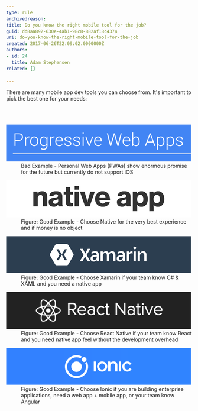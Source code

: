 ```yaml
---
type: rule
archivedreason: 
title: Do you know the right mobile tool for the job?
guid: dd8aa892-630e-4ab1-98c8-882af18c4374
uri: do-you-know-the-right-mobile-tool-for-the-job
created: 2017-06-26T22:09:02.0000000Z
authors:
- id: 24
  title: Adam Stephensen
related: []

---
```



<p>There are many mobile app dev tools you can choose from. It's important to pick the best one for your needs:<br></p>
<br><excerpt class='endintro'></excerpt><br>
<dl class="badImage"><dt>
      <img src="pwa.png" alt="pwa.png" />
   </dt><dd>Bad Example - Personal Web Apps (PWAs) show enormous promise for the future but currently do not support iOS</dd></dl><dl class="goodImage"><dt><img src="native.png" alt="native.png" /> </dt><dd>​Figure: Good Example - Choose Native for the very best experience and if money is no object</dd></dl><dl class="goodImage"><dt>
      <img src="xamarin.png" alt="xamarin.png" />
   </dt><dd>Figure: Good Example - Choose Xamarin if your team know C# & XAML and you need a native app</dd></dl><dl class="goodImage"><dt>
      <img src="reactnative.png" alt="reactnative.png" />
   </dt><dd>Figure: Good Example - Choose React Native if your team know React and you need native app feel without the ​development overhead</dd></dl><dl class="goodImage"><dt>
      <img src="ionic.png" alt="ionic.png" />
   </dt><dd>Figure: Good Example - Choose Ionic if you are building enterprise applications, need a web app + mobile app, or your team know Angular</dd></dl>



